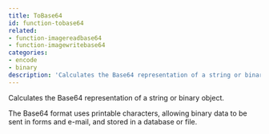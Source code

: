 ```yaml
---
title: ToBase64
id: function-tobase64
related:
- function-imagereadbase64
- function-imagewritebase64
categories:
- encode
- binary
description: 'Calculates the Base64 representation of a string or binary object. '
---
```


Calculates the Base64 representation of a string or binary object. 

The Base64 format uses printable characters, allowing
binary data to be sent in forms and e-mail, and stored in a
database or file.
